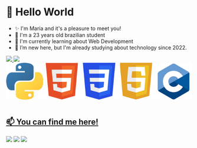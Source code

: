 # 👋 Hello World

- ✨ I'm Maria and it's a pleasure to meet you!
- 📌 I'm a 23 years old brazilian student
- 🌱 I'm currently learning about Web Development
- 👀 I’m new here, but I'm already studying about technology since 2022.


<div>
  <a href="https://github.com/mariasamaa">
  <img height="180em" src="https://github-readme-stats.vercel.app/api?username=mariasamaa&show_icons=true&theme=tokyonight&include_all_commits=true&count_private=true"/>
  <img height="180em" src="https://github-readme-stats.vercel.app/api/top-langs/?username=mariasamaa&layout=compact&langs_count=6&theme=tokyonight"/>


<div style="display: flex; justify-content: space-around; align-items: center; flex-wrap: wrap;">
  <img src="readme_images/python_logo.png" alt="Linguagem Python" width="100">
  <img src="readme_images/html_logo.png" alt="Linguagem HTML" width="100">
  <img src="readme_images/css_logo.png" alt="Folhas de Estilo Cascata" width="100">
  <img src="readme_images/javascript_logo.png" alt="Linguagem JavaScript" width="100">
  <img src="readme_images/c_logo.png" alt="Linguagem C" width="100">
</div>

<br>

## 📫 You can find me here!
 
<div>
  <a href="https://www.instagram.com/nanda_panda/" target="_blank"><img src="https://img.shields.io/badge/-Instagram-%23E4405F?style=for-the-badge&logo=instagram&logoColor=white" target="_blank"></a>
  <a href = "mailto:nanda2001caetano@gmail.com"><img src="https://img.shields.io/badge/-Gmail-%23333?style=for-the-badge&logo=gmail&logoColor=white" target="_blank"></a>
  <a href="www.linkedin.com/in/mariacaetano2804" target="_blank"><img src="https://img.shields.io/badge/-LinkedIn-%230077B5?style=for-the-badge&logo=linkedin&logoColor=white" target="_blank"></a> 
</div>
